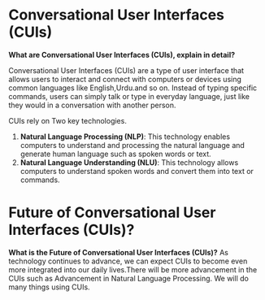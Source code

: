 # Conversational User Interfaces (CUIs)

**What are Conversational User Interfaces (CUIs), explain in detail?**

Conversational User Interfaces (CUIs) are a type of user interface that allows users to interact and connect with computers or devices using common languages like English,Urdu.and so on. Instead of typing specific commands, users can simply talk or type in everyday language, just like they would in a conversation with another person.

CUIs rely on Two key technologies.

1.  **Natural Language Processing (NLP)**:
    This technology enables computers to understand and processing the natural language and generate human language such as spoken words or text.
2.  **Natural Language Understanding (NLU)**:
    This technology allows computers to understand spoken words and convert them into text or commands.

# Future of Conversational User Interfaces (CUIs)?

**What is the Future of Conversational User Interfaces (CUIs)?**
As technology continues to advance, we can expect CUIs to become even more integrated into our daily lives.There will be more advancement in the CUIs such as Advancement in Natural Language Processing. We will do many things using CUIs.
